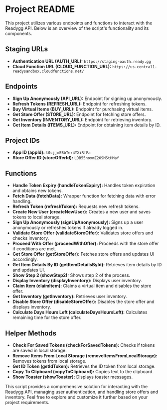 # Project README

This project utilizes various endpoints and functions to interact with the Readygg API. Below is an overview of the script's functionality and its components.

## Staging URLs

- **Authentication URL (AUTH_URL):** `https://staging-oauth.ready.gg`
- **Cloud Function URL (CLOUD_FUNCTION_URL):** `https://us-central1-readysandbox.cloudfunctions.net/`

## Endpoints

- **Sign Up Anonymously (API_URL):** Endpoint for signing up anonymously.
- **Refresh Tokens (REFRESH_URL):** Endpoint for refreshing tokens.
- **Buy Virtual Items (BUY_URL):** Endpoint for purchasing virtual items.
- **Get Store Offer (STORE_URL):** Endpoint for fetching store offers.
- **Get Inventory (INVENTORY_URL):** Endpoint for retrieving inventory.
- **Get Item Details (ITEMS_URL):** Endpoint for obtaining item details by ID.

## Project IDs

- **App ID (appId):** `t0cjjmEBbTer4YXiRfFa`
- **Store Offer ID (storeOfferId):** `LDB55noxmZ2O9MStHMaf`

## Functions

- **Handle Token Expiry (handleTokenExpiry):** Handles token expiration and obtains new tokens.
- **Fetch Data (fetchData):** Wrapper function for fetching data with error handling.
- **Refresh Token (refreshToken):** Requests new refresh tokens.
- **Create New User (createNewUser):** Creates a new user and saves tokens to local storage.
- **Sign Up Anonymously (signUpAnonymously):** Signs up a user anonymously or refreshes tokens if already logged in.
- **Validate Store Offer (validateStoreOffer):** Validates store offers and checks inventory.
- **Proceed With Offer (proceedWithOffer):** Proceeds with the store offer if conditions are met.
- **Get Store Offer (getStoreOffer):** Fetches store offers and updates UI accordingly.
- **Get Item Details By ID (getItemDetailsById):** Retrieves item details by ID and updates UI.
- **Show Step 2 (showStep2):** Shows step 2 of the process.
- **Display Inventory (displayInventory):** Displays user inventory.
- **Claim Item (claimItem):** Claims a virtual item and disables the store offer.
- **Get Inventory (getInventory):** Retrieves user inventory.
- **Disable Store Offer (disableStoreOffer):** Disables the store offer and displays inventory.
- **Calculate Days Hours Left (calculateDaysHoursLeft):** Calculates remaining time for the store offer.

## Helper Methods

- **Check For Saved Tokens (checkForSavedTokens):** Checks if tokens are saved in local storage.
- **Remove Items From Local Storage (removeItemsFromLocalStorage):** Removes tokens from local storage.
- **Get ID Token (getIdToken):** Retrieves the ID token from local storage.
- **Copy To Clipboard (copyToClipboard):** Copies text to the clipboard.
- **Show Toaster (showToaster):** Displays toaster messages.

This script provides a comprehensive solution for interacting with the Readygg API, managing user authentication, and handling store offers and inventory. Feel free to explore and customize it further based on your project requirements.
